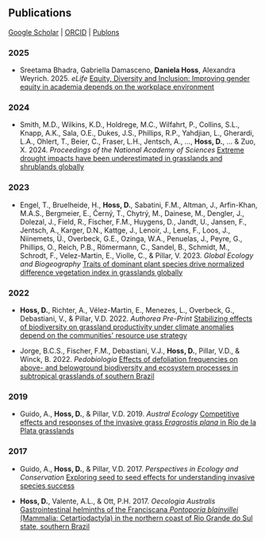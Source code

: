 ## Publications

[Google Scholar](https://scholar.google.com/xxx)  \|  [ORCID](https://orcid.org/0000-0002-6766-3904)  \|  [Publons](https://publons.com/researcher/1910318/daniela-hoss/)

### 2025

* Sreetama Bhadra, Gabriella Damasceno, **Daniela Hoss**, Alexandra Weyrich. 2025. *eLife* [Equity, Diversity and Inclusion: Improving gender equity in academia depends on the workplace environment](https://elifesciences.org/articles/105352#info)

    
### 2024

* Smith, M.D., Wilkins, K.D., Holdrege, M.C., Wilfahrt, P., Collins, S.L., Knapp, A.K., Sala, O.E., Dukes, J.S., Phillips, R.P., Yahdjian, L., Gherardi, L.A., Ohlert, T., Beier, C., Fraser, L.H., Jentsch, A., ..., **Hoss, D.**, ... & Zuo, X. 2024. *Proceedings of the National Academy of Sciences* [Extreme drought impacts have been underestimated in grasslands and shrublands globally](https://www.pnas.org/doi/10.1073/pnas.2309881120)


### 2023

* Engel, T., Bruelheide, H., **Hoss, D.**, Sabatini, F.M., Altman, J., Arfin-Khan, M.A.S., Bergmeier, E., Černý, T., Chytrý, M., Dainese, M., Dengler, J., Dolezal, J., Field, R., Fischer, F.M., Huygens, D., Jandt, U., Jansen, F., Jentsch, A., Karger, D.N., Kattge, J., Lenoir, J., Lens, F., Loos, J., Niinemets, Ü., Overbeck, G.E., Ozinga, W.A., Penuelas, J., Peyre, G., Phillips, O., Reich, P.B., Römermann, C., Sandel, B., Schmidt, M., Schrodt, F., Velez-Martin, E., Violle, C., & Pillar, V. 2023. *Global Ecology and Biogeography* [Traits of dominant plant species drive normalized difference vegetation index in grasslands globally](https://onlinelibrary.wiley.com/doi/full/10.1111/geb.13644)


### 2022

* **Hoss, D.**, Richter, A., Vélez-Martin, E., Menezes, L., Overbeck, G., Debastiani, V., & Pillar, V.D. 2022. *Authorea Pre-Print* [Stabilizing effects of biodiversity on grassland productivity under climate anomalies depend on the communities' resource use strategy](https://www.authorea.com/users/516237/articles/591260-stabilizing-effects-of-biodiversity-on-grassland-productivity-under-climate-anomalies-depend-on-the-communities-resource-use-strategy?commit=8be3266ecf809b5d011989c9a07a01d7d8a6cbae)

* Jorge, B.C.S., Fischer, F.M., Debastiani, V.J., **Hoss, D.**, Pillar, V.D., & Winck, B. 2022. *Pedobiologia* [Effects of defoliation frequencies on above- and belowground biodiversity and ecosystem processes in subtropical grasslands of southern Brazil](https://doi.org/10.1016/j.pedobi.2021.150786)


### 2019

* Guido, A., **Hoss, D.**, & Pillar, V.D. 2019. *Austral Ecology* [Competitive effects and responses of the invasive grass *Eragrostis plana* in Río de la Plata grasslands](http://doi.wiley.com/10.1111/aec.12822)


### 2017

* Guido, A., **Hoss, D.**, & Pillar, V.D. 2017. *Perspectives in Ecology and Conservation* [Exploring seed to seed effects for understanding invasive species success](http://dx.doi.org/10.1016/j.pecon.2017.07.006)

* **Hoss, D.**, Valente, A.L., & Ott, P.H. 2017. *Oecologia Australis* [Gastrointestinal helminths of the Franciscana *Pontoporia blainvillei* (Mammalia: Cetartiodactyla) in the northern coast of Rio Grande do Sul state, southern Brazil](https://doi.org/10.4257/oeco.2017.2101.08)
